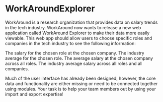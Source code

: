 # WorkAroundExplorer


WorkAround is a research organization that provides data on salary trends in the tech industry. WorkAround now wants to release a new web application called WorkAround Explorer to make their data more easily viewable. This web app should allow users to choose specific roles and companies in the tech industry to see the following information:

The salary for the chosen role at the chosen company.
The industry average for the chosen role.
The average salary at the chosen company across all roles.
The industry average salary across all roles and all companies.


Much of the user interface has already been designed, however, the core data and functionality are either missing or need to be connected together using modules. Your task is to help your team members out by using your import and export expertise!


